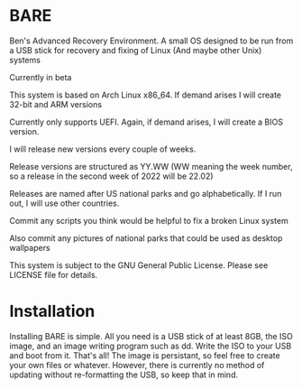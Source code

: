 # BARE
Ben's Advanced Recovery Environment. A small OS designed to be run from a USB stick for recovery and fixing of Linux (And maybe other Unix) systems

Currently in beta

This system is based on Arch Linux x86_64. If demand arises I will create 32-bit and ARM versions

Currently only supports UEFI. Again, if demand arises, I will create a BIOS version.

I will release new versions every couple of weeks.

Release versions are structured as YY.WW (WW meaning the week number, so a release in the second week of 2022 will be 22.02)

Releases are named after US national parks and go alphabetically. If I run out, I will use other countries.

Commit any scripts you think would be helpful to fix a broken Linux system

Also commit any pictures of national parks that could be used as desktop wallpapers

This system is subject to the GNU General Public License. Please see LICENSE file for details. 

# Installation
Installing BARE is simple. All you need is a USB stick of at least 8GB, the ISO image, and an image writing program such as dd.
Write the ISO to your USB and boot from it. That's all!
The image is persistant, so feel free to create your own files or whatever. However, there is currently no method of updating without re-formatting the USB, so keep that in mind. 
